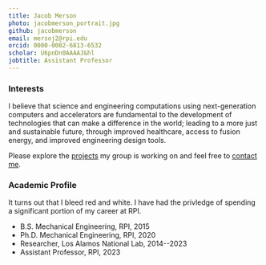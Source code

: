 ```yaml
---
title: Jacob Merson
photo: jacobmerson_portrait.jpg
github: jacobmerson
email: mersoj2@rpi.edu
orcid: 0000-0002-6813-6532
scholar: U6pnDn0AAAAJ&hl
jobtitle: Assistant Professor
---
```

<!-- https://scholar.google.com/citations?user={{scholar}} -->
<!-- # This is a header {class="text-2xl"} -->
### Interests
I believe that science and engineering computations using next-generation computers and accelerators are fundamental to the development of technologies that can make a difference in the world; leading to a more just and sustainable future, through improved healthcare, access to fusion energy, and improved engineering design tools.

Please explore the [projects](/projects) my group is working on and feel free to [contact me](#contact).

### Academic Profile
It turns out that I bleed red and white. I have had the privledge of spending a significant portion of my career at RPI.

- B.S. Mechanical Engineering, RPI, 2015
- Ph.D. Mechanical Engineering, RPI, 2020
- Researcher, Los Alamos National Lab, 2014--2023
- Assistant Professor, RPI, 2023